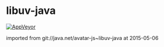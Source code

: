 # libuv-java

[![AppVeyor](https://img.shields.io/appveyor/ci/WebFolder/libuv-java-build.svg?label=Windows-GNU/Linux)](https://ci.appveyor.com/project/WebFolder/libuv-java-build)

imported from git://java.net/avatar-js~libuv-java at 2015-05-06
